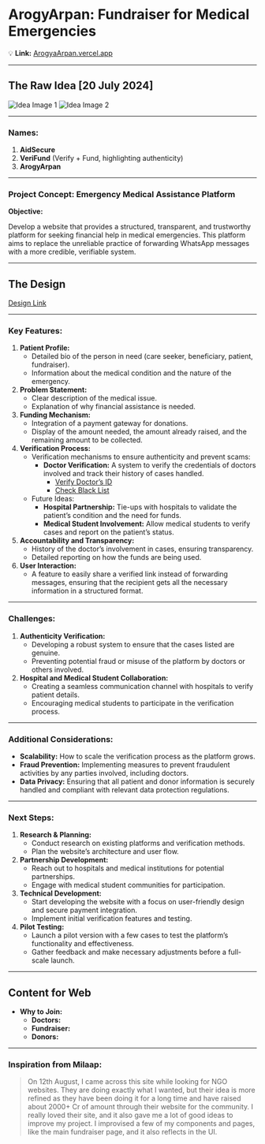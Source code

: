 # ArogyArpan: Fundraiser for Medical Emergencies

💡 **Link:** [ArogyaArpan.vercel.app](https://arogyarpan.vercel.app)

---

## The Raw Idea [20 July 2024]

![Idea Image 1](https://prod-files-secure.s3.us-west-2.amazonaws.com/b0e42fd4-e361-4328-9eb0-ab133f9ecd98/95ad4c22-cb49-4e03-819f-ce1a5cf0f98e/image.png)
![Idea Image 2](https://prod-files-secure.s3.us-west-2.amazonaws.com/b0e42fd4-e361-4328-9eb0-ab133f9ecd98/7bd4e61c-e7e8-4208-ab99-f19093a619fe/image.png)

---

### Names:

1. **AidSecure**
2. **VeriFund** (Verify + Fund, highlighting authenticity)
3. **ArogyArpan**

---

### Project Concept: Emergency Medical Assistance Platform

**Objective:**

Develop a website that provides a structured, transparent, and trustworthy platform for seeking financial help in medical emergencies. This platform aims to replace the unreliable practice of forwarding WhatsApp messages with a more credible, verifiable system.

---

## The Design

[Design Link](https://excalidraw.com/#json=11Uxvnw1gCrMXoTM8jysh,3Fuz3npskZEj86VJ3BTlYQ)

---

### Key Features:

1. **Patient Profile:**
    - Detailed bio of the person in need (care seeker, beneficiary, patient, fundraiser).
    - Information about the medical condition and the nature of the emergency.
2. **Problem Statement:**
    - Clear description of the medical issue.
    - Explanation of why financial assistance is needed.
3. **Funding Mechanism:**
    - Integration of a payment gateway for donations.
    - Display of the amount needed, the amount already raised, and the remaining amount to be collected.
4. **Verification Process:**
    - Verification mechanisms to ensure authenticity and prevent scams:
      - **Doctor Verification:** A system to verify the credentials of doctors involved and track their history of cases handled.
        - [Verify Doctor’s ID](https://www.nmc.org.in/information-desk/indian-medical-register/)
        - [Check Black List](https://www.nmc.org.in/information-desk/indian-medical-register/black-list-doctors/)
    - Future Ideas:
      - **Hospital Partnership:** Tie-ups with hospitals to validate the patient’s condition and the need for funds.
      - **Medical Student Involvement:** Allow medical students to verify cases and report on the patient’s status.
5. **Accountability and Transparency:**
    - History of the doctor’s involvement in cases, ensuring transparency.
    - Detailed reporting on how the funds are being used.
6. **User Interaction:**
    - A feature to easily share a verified link instead of forwarding messages, ensuring that the recipient gets all the necessary information in a structured format.

---

### Challenges:

1. **Authenticity Verification:**
    - Developing a robust system to ensure that the cases listed are genuine.
    - Preventing potential fraud or misuse of the platform by doctors or others involved.
2. **Hospital and Medical Student Collaboration:**
    - Creating a seamless communication channel with hospitals to verify patient details.
    - Encouraging medical students to participate in the verification process.

---

### Additional Considerations:

- **Scalability:** How to scale the verification process as the platform grows.
- **Fraud Prevention:** Implementing measures to prevent fraudulent activities by any parties involved, including doctors.
- **Data Privacy:** Ensuring that all patient and donor information is securely handled and compliant with relevant data protection regulations.

---

### Next Steps:

1. **Research & Planning:**
    - Conduct research on existing platforms and verification methods.
    - Plan the website’s architecture and user flow.
2. **Partnership Development:**
    - Reach out to hospitals and medical institutions for potential partnerships.
    - Engage with medical student communities for participation.
3. **Technical Development:**
    - Start developing the website with a focus on user-friendly design and secure payment integration.
    - Implement initial verification features and testing.
4. **Pilot Testing:**
    - Launch a pilot version with a few cases to test the platform’s functionality and effectiveness.
    - Gather feedback and make necessary adjustments before a full-scale launch.

---

## Content for Web

- **Why to Join:**
  - **Doctors:**
  - **Fundraiser:**
  - **Donors:**

---

### Inspiration from Milaap:

> On 12th August, I came across this site while looking for NGO websites. They are doing exactly what I wanted, but their idea is more refined as they have been doing it for a long time and have raised about 2000+ Cr of amount through their website for the community. I really loved their site, and it also gave me a lot of good ideas to improve my project. I improvised a few of my components and pages, like the main fundraiser page, and it also reflects in the UI.
